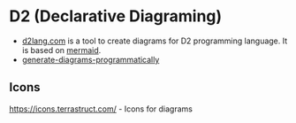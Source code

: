 # D2 (Declarative Diagraming)

- [d2lang.com](https://d2lang.com) is a tool to create diagrams for D2 programming language. It is based on [mermaid](https://mermaid-js.github.io/mermaid/#/).
- [generate-diagrams-programmatically](https://terrastruct.com/blog/post/generate-diagrams-programmatically/)

## Icons
https://icons.terrastruct.com/ - Icons for diagrams
